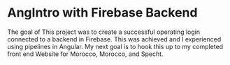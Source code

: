 # AngIntro with Firebase Backend
The goal of This project was to create a successful operating login connected to a backend in Firebase. 
This was achieved and I experienced using pipelines in Angular.
My next goal is to hook this up to my completed front end Website for Morocco, Morocco, and Specht. 
